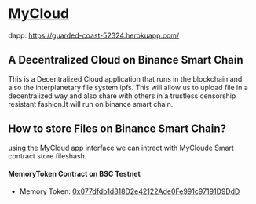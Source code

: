 # [MyCloud](https://guarded-coast-52324.herokuapp.com/)
dapp: https://guarded-coast-52324.herokuapp.com/

## A Decentralized Cloud on Binance Smart Chain

This is a Decentralized Cloud application that runs in the blockchain and also the interplanetary file 
system ipfs. This will allow us to upload file in a decentralized way and also share with others in
 a trustless censorship resistant fashion.It will run on binance smart chain.

## How to store Files on Binance Smart Chain?

using the MyCloud app interface we can intrect with MyCloude Smart contract store fileshash.
#### MemoryToken Contract on BSC Testnet
- Memory Token: [0x077dfdb1d818D2e42122Ade0Fe991c97191D9DdD](https://explorer.binance.org/smart-testnet/address/0x077dfdb1d818D2e42122Ade0Fe991c97191D9DdD/transactions) 


